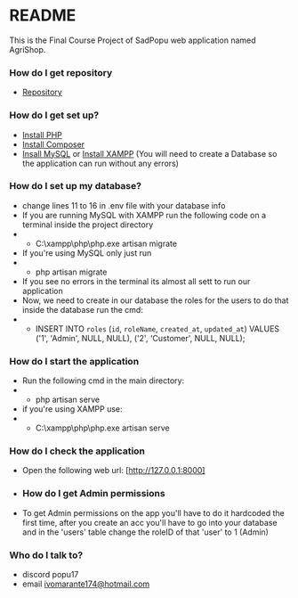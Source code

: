 # README #

This is the Final Course Project of SadPopu web application named AgriShop.

### How do I get repository ###

* [Repository](https://github.com/SadPopu/Final-Course-Project.git)

### How do I get set up? ###

* [Install PHP](https://windows.php.net/index.php)
* [Install Composer](https://getcomposer.org)  
* [Insall MySQL](https://dev.mysql.com/downloads/installer/) or [Install XAMPP](https://sourceforge.net/projects/xampp/) (You will need to create a Database so the application can run without any errors)

### How do I set up my database? ###

* change lines 11 to 16 in .env file with your database info
* If you are running MySQL with XAMPP run the following code on a terminal inside the project directory
* - C:\xampp\php\php.exe artisan migrate
* If you're using MySQL only just run
* - php artisan migrate
* If you see no errors in the terminal its almost all sett to run our application
* Now, we need to create in our database the roles for the users to do that inside the database run the cmd:
* - INSERT INTO `roles` (`id`, `roleName`, `created_at`, `updated_at`) VALUES ('1', 'Admin', NULL, NULL), ('2', 'Customer', NULL, NULL);

### How do I start the application
* Run the following cmd in the main directory:
* - php artisan serve
* if you're using XAMPP use:
* - C:\xampp\php\php.exe artisan serve

### How do I check the application
* Open the following web url: [http://127.0.0.1:8000]

* ### How do I get Admin permissions
* To get Admin permissions on the app you'll have to do it hardcoded the first time, after you create an acc you'll have to go into your database and in the 'users' table change the roleID of that 'user' to 1 (Admin)

### Who do I talk to? ###

* discord popu17
* email ivomarante174@hotmail.com
